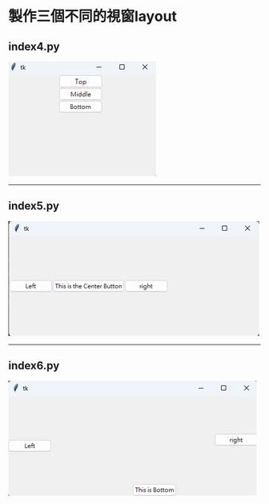 # 製作三個不同的視窗layout

## index4.py
![index4.py](./images/pic1.png)

---

## index5.py
![index5.py](./images/pic2.png)

---

## index6.py
![index6.py](./images/pic3.png)